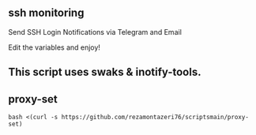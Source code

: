 ## ssh monitoring
Send SSH Login Notifications via Telegram and Email

Edit the variables and enjoy!

This script uses swaks & inotify-tools.
---
## proxy-set
```
bash <(curl -s https://github.com/rezamontazeri76/scriptsmain/proxy-set)
```
